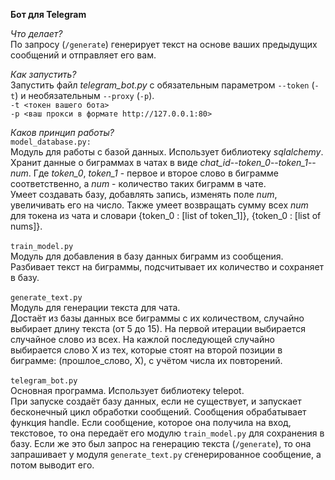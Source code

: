 **Бот для Telegram**

_Что делает?_\
По запросу (`/generate`) генерирует текст на основе ваших предыдущих сообщений и отправляет его вам.

_Как запустить?_\
Запустить файл _telegram_bot.py_ с обязательным параметром `--token` (`-t`) и необязательным `--proxy` (`-p`).\
`-t <токен вашего бота>`\
`-p <ваш прокси в формате http://127.0.0.1:80>`

_Каков принцип работы?_\
`model_database.py:`\
Модуль для работы с базой данных. Использует библиотеку _sqlalchemy_.\
Хранит данные о биграммах в чатах в виде _chat_id_--_token_0_--_token_1_--_num_. Где _token_0_, _token_1_ - первое и второе слово в биграмме соответственно, а _num_ - количество таких биграмм в чате.\
Умеет создавать базу, добавлять запись, изменять поле _num_, увеличивать его на число. Также умеет возвращать сумму всех 
_num_ для токена из чата и словари {token_0 : [list of token_1]}, {token_0 : [list of nums]}.\
\
`train_model.py`\
Модуль для добавления в базу данных биграмм из сообщения.\
Разбивает текст на биграммы, подсчитывает их количество и сохраняет в базу.\
\
`generate_text.py`\
Модуль для генерации текста для чата.\
Достаёт из базы данных все биграммы с их количеством, случайно выбирает длину текста (от 5 до 15). На первой итерации выбирается случайное слово из всех. На кажлой последующей случайно выбирается слово Х из тех, которые стоят на второй позиции в биграмме: (прошлое_слово, Х), с учётом числа их повторений.\
\
`telegram_bot.py`\
Основная программа. Использует библиотеку telepot.\
При запуске создаёт базу данных, если не существует, и запускает бесконечный цикл обработки сообщений. 
Сообщения обрабатывает функция handle. Если сообщение, которое она получила на вход, текстовое, то она передаёт его модулю
`train_model.py` для сохранения в базу. Если же это был запрос на генерацию текста (`/generate`), то
она запрашивает у модуля `generate_text.py` сгенерированное сообщение, а потом выводит его.
